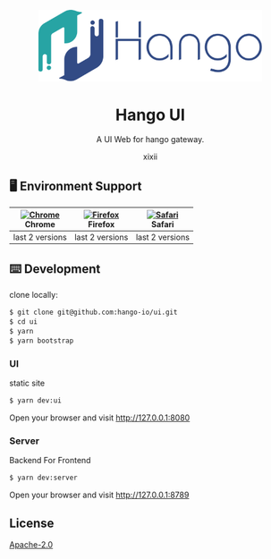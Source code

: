 <p align="center">
  <a href="#">
    <img width="400" src="packages/ui/src/assets/logo.svg">
  </a>
</p>

<h1 align="center">Hango UI</h1>

<div align="center">

A UI Web for hango gateway.

xixii

</div>

## 🖥 Environment Support

| [<img src="https://raw.githubusercontent.com/alrra/browser-logos/master/src/chrome/chrome_48x48.png" alt="Chrome" width="24px" height="24px" />](http://godban.github.io/browsers-support-badges/)<br>Chrome | [<img src="https://raw.githubusercontent.com/alrra/browser-logos/master/src/firefox/firefox_48x48.png" alt="Firefox" width="24px" height="24px" />](http://godban.github.io/browsers-support-badges/)<br>Firefox | [<img src="https://raw.githubusercontent.com/alrra/browser-logos/master/src/safari/safari_48x48.png" alt="Safari" width="24px" height="24px" />](http://godban.github.io/browsers-support-badges/)<br>Safari |
| --- | --- | --- |
| last 2 versions | last 2 versions | last 2 versions |

## ⌨️ Development

clone locally:

```bash
$ git clone git@github.com:hango-io/ui.git
$ cd ui
$ yarn
$ yarn bootstrap
```

### UI

static site

```bash
$ yarn dev:ui
```

Open your browser and visit http://127.0.0.1:8080

### Server

Backend For Frontend

```bash
$ yarn dev:server
```

Open your browser and visit http://127.0.0.1:8789

## License

[Apache-2.0](https://choosealicense.com/licenses/apache-2.0/)
